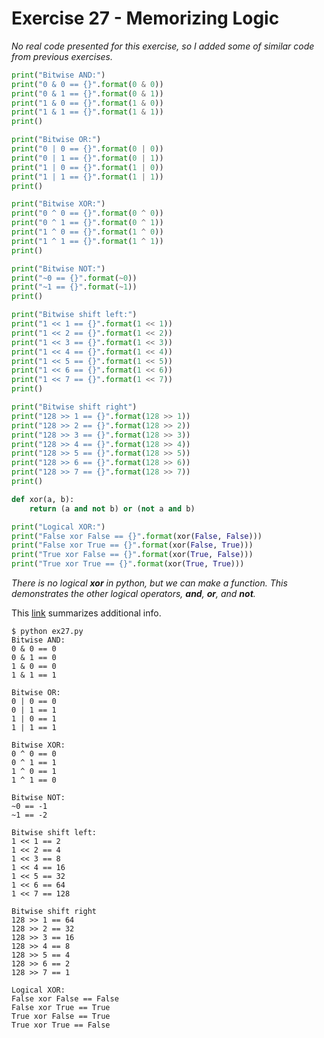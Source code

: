 # Exercise 27 - Memorizing Logic

_No real code presented for this exercise, so I added some of similar code from previous exercises._

```py
print("Bitwise AND:")
print("0 & 0 == {}".format(0 & 0))
print("0 & 1 == {}".format(0 & 1))
print("1 & 0 == {}".format(1 & 0))
print("1 & 1 == {}".format(1 & 1))
print()

print("Bitwise OR:")
print("0 | 0 == {}".format(0 | 0))
print("0 | 1 == {}".format(0 | 1))
print("1 | 0 == {}".format(1 | 0))
print("1 | 1 == {}".format(1 | 1))
print()

print("Bitwise XOR:")
print("0 ^ 0 == {}".format(0 ^ 0))
print("0 ^ 1 == {}".format(0 ^ 1))
print("1 ^ 0 == {}".format(1 ^ 0))
print("1 ^ 1 == {}".format(1 ^ 1))
print()

print("Bitwise NOT:")
print("~0 == {}".format(~0))
print("~1 == {}".format(~1))
print()

print("Bitwise shift left:")
print("1 << 1 == {}".format(1 << 1))
print("1 << 2 == {}".format(1 << 2))
print("1 << 3 == {}".format(1 << 3))
print("1 << 4 == {}".format(1 << 4))
print("1 << 5 == {}".format(1 << 5))
print("1 << 6 == {}".format(1 << 6))
print("1 << 7 == {}".format(1 << 7))
print()

print("Bitwise shift right")
print("128 >> 1 == {}".format(128 >> 1))
print("128 >> 2 == {}".format(128 >> 2))
print("128 >> 3 == {}".format(128 >> 3))
print("128 >> 4 == {}".format(128 >> 4))
print("128 >> 5 == {}".format(128 >> 5))
print("128 >> 6 == {}".format(128 >> 6))
print("128 >> 7 == {}".format(128 >> 7))
print()

def xor(a, b):
    return (a and not b) or (not a and b)

print("Logical XOR:")
print("False xor False == {}".format(xor(False, False)))
print("False xor True == {}".format(xor(False, True)))
print("True xor False == {}".format(xor(True, False)))
print("True xor True == {}".format(xor(True, True)))
```

_There is no logical **xor** in python, but we can make a function. This demonstrates the other 
logical operators, **and**, **or**, and **not**._

This [link](https://realpython.com/python-bitwise-operators/) summarizes additional info.

```
$ python ex27.py 
Bitwise AND:
0 & 0 == 0
0 & 1 == 0
1 & 0 == 0
1 & 1 == 1

Bitwise OR:
0 | 0 == 0
0 | 1 == 1
1 | 0 == 1
1 | 1 == 1

Bitwise XOR:
0 ^ 0 == 0
0 ^ 1 == 1
1 ^ 0 == 1
1 ^ 1 == 0

Bitwise NOT:
~0 == -1
~1 == -2

Bitwise shift left:
1 << 1 == 2
1 << 2 == 4
1 << 3 == 8
1 << 4 == 16
1 << 5 == 32
1 << 6 == 64
1 << 7 == 128

Bitwise shift right
128 >> 1 == 64
128 >> 2 == 32
128 >> 3 == 16
128 >> 4 == 8
128 >> 5 == 4
128 >> 6 == 2
128 >> 7 == 1

Logical XOR:
False xor False == False
False xor True == True
True xor False == True
True xor True == False
```
